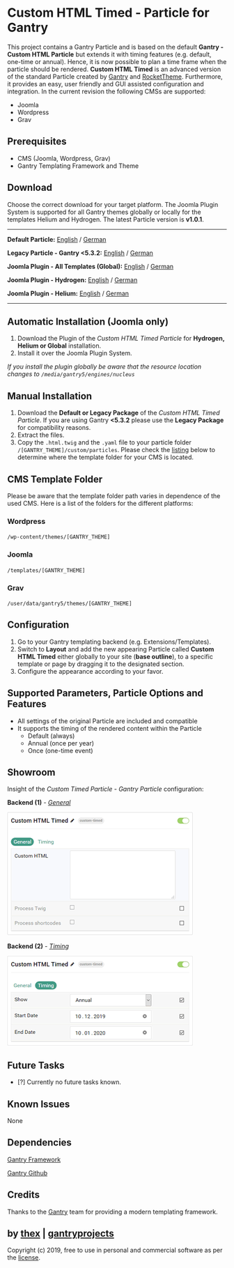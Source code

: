 # Custom HTML Timed - Particle for Gantry
This project contains a Gantry Particle and is based on the default **Gantry - Custom HTML Particle** but extends it with timing features (e.g. default, one-time or annual). Hence, it is now possible to plan a time frame when the particle should be rendered. **Custom HTML Timed** is an advanced version of the standard Particle created by [Gantry](http://gantry.org/) and [RocketTheme](https://rockettheme.com/). Furthermore, it provides an easy, user friendly and GUI assisted configuration and integration. In the current revision the following CMSs are supported:
* Joomla
* Wordpress
* Grav

## Prerequisites
* CMS (Joomla, Wordpress, Grav)
* Gantry Templating Framework and Theme

## Download
Choose the correct download for your target platform. The Joomla Plugin System is supported for all Gantry themes globally or locally for the templates Helium and Hydrogen. The latest Particle version is **v1.0.1**.
___
**Default Particle:**
[English](https://github.com/thexmanxyz/Custom-HTML-Timed-Gantry/releases/download/v1.0.1/cht.particle.only.EN.v1.0.1.zip) / [German](https://github.com/thexmanxyz/Custom-HTML-Timed-Gantry/releases/download/v1.0.1/cht.particle.only.DE.v1.0.1.zip)

**Legacy Particle - Gantry <5.3.2:**
[English](https://github.com/thexmanxyz/Custom-HTML-Timed-Gantry/releases/download/v1.0.1/cht.particle.only.legacy.EN.v1.0.1.zip) / [German](https://github.com/thexmanxyz/Custom-HTML-Timed-Gantry/releases/download/v1.0.1/cht.particle.only.legacy.DE.v1.0.1.zip)

**Joomla Plugin - All Templates (Global):**
[English](https://github.com/thexmanxyz/Custom-HTML-Timed-Gantry/releases/download/v1.0.1/cht.j3.global.EN.v1.0.1.zip) / [German](https://github.com/thexmanxyz/Custom-HTML-Timed-Gantry/releases/download/v1.0.1/cht.j3.global.DE.v1.0.1.zip)

**Joomla Plugin - Hydrogen:**
[English](https://github.com/thexmanxyz/Custom-HTML-Timed-Gantry/releases/download/v1.0.1/cht.j3.hydrogen.EN.v1.0.1.zip) / [German](https://github.com/thexmanxyz/Custom-HTML-Timed-Gantry/releases/download/v1.0.1/cht.j3.hydrogen.DE.v1.0.1.zip)

**Joomla Plugin - Helium:**
[English](https://github.com/thexmanxyz/Custom-HTML-Timed-Gantry/releases/download/v1.0.1/cht.j3.helium.EN.v1.0.1.zip) / [German](https://github.com/thexmanxyz/Custom-HTML-Timed-Gantry/releases/download/v1.0.1/cht.j3.helium.DE.v1.0.1.zip)
___

## Automatic Installation (Joomla only)
1. Download the Plugin of the *Custom HTML Timed Particle* for **Hydrogen, Helium or Global** installation.
2. Install it over the Joomla Plugin System.

*If you install the plugin globally be aware that the resource location changes to `/media/gantry5/engines/nucleus`*

## Manual Installation
1. Download the **Default or Legacy Package** of the *Custom HTML Timed Particle*. If you are using Gantry **<5.3.2** please use the **Legacy Package** for compatibility reasons.
2. Extract the files.
3. Copy the `.html.twig` and the `.yaml` file to your particle folder `/[GANTRY_THEME]/custom/particles`. Please check the [listing](https://github.com/thexmanxyz/Custom-HTML-Timed-Gantry#cms-template-folder) below to determine where the template folder for your CMS is located.

## CMS Template Folder
Please be aware that the template folder path varies in dependence of the used CMS. Here is a list of the folders for the different platforms:

### Wordpress
`/wp-content/themes/[GANTRY_THEME]`

### Joomla
`/templates/[GANTRY_THEME]`

### Grav
`/user/data/gantry5/themes/[GANTRY_THEME]`
   
## Configuration
1. Go to your Gantry templating backend (e.g. Extensions/Templates).
2. Switch to **Layout** and add the new appearing Particle called **Custom HTML Timed** either globally to your site (**base outline**), to a specific template or page by dragging it to the designated section.
3. Configure the appearance according to your favor.
 
## Supported Parameters, Particle Options and Features
* All settings of the original Particle are included and compatible
* It supports the timing of the rendered content within the Particle
  * Default (always)
  * Annual (once per year)
  * Once (one-time event)

## Showroom
Insight of the *Custom Timed Particle - Gantry Particle* configuration:

**Backend (1)** - *[General](/screenshots/backend_general.png)*

![1](/screenshots/backend_general.png)

**Backend (2)** - *[Timing](/screenshots/backend_timing.png)*

![2](/screenshots/backend_timing.png)

## Future Tasks
- [?] Currently no future tasks known.

## Known Issues
None

## Dependencies
[Gantry Framework](http://gantry.org/)

[Gantry Github](https://github.com/gantry/gantry5)

## Credits
Thanks to the [Gantry](https://github.com/gantry) team for providing a modern templating framework.

## by [thex](https://github.com/thexmanxyz) | [gantryprojects](https://gantryprojects.com)
Copyright (c) 2019, free to use in personal and commercial software as per the [license](/LICENSE.md).
